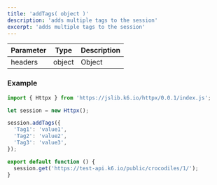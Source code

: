```yaml
---
title: 'addTags( object )'
description: 'adds multiple tags to the session'
excerpt: 'adds multiple tags to the session'
---
```



| Parameter | Type            | Description                                                      |
| --------- | --------------- | ---------------------------------------------------------------- |
| headers  | object  | Object |

### Example

<CodeGroup labels={[]}>

```javascript
import { Httpx } from 'https://jslib.k6.io/httpx/0.0.1/index.js';

let session = new Httpx();

session.addTags({
  'Tag1': 'value1',
  'Tag2': 'value2',
  'Tag3': 'value3',
});

export default function () {
  session.get('https://test-api.k6.io/public/crocodiles/1/'); 
}
```

</CodeGroup>